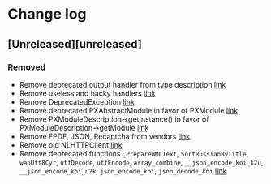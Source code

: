 # Change log

## [Unreleased][unreleased]
### Removed
- Remove deprecated output handler from type description [link](http://git.dalee.ru/pp/core/merge_requests/2)
- Remove useless and hacky handlers [link](http://git.dalee.ru/pp/core/merge_requests/1)
- Remove DeprecatedException [link](http://git.dalee.ru/pp/core/merge_requests/3)
- Remove deprecated PXAbstractModule in favor of PXModule [link](http://git.dalee.ru/pp/core/merge_requests/3)
- Remove PXModuleDescription->getInstance() in favor of PXModuleDescription->getModule [link](http://git.dalee.ru/pp/core/merge_requests/3)
- Remove FPDF, JSON, Recaptcha from vendors [link](http://git.dalee.ru/pp/core/merge_requests/3)
- Remove old NLHTTPClient [link](http://git.dalee.ru/pp/core/merge_requests/3)
- Remove deprecated functions `_PrepareWMLText`, `SortRussianByTitle`, `wapUtf8Cyr`, `utfDecode`, `utfEncode`, `array_combine`, `__json_encode_koi_k2u`, `__json_encode_koi_u2k`, `json_encode_koi`, `json_decode_koi` [link](http://git.dalee.ru/pp/core/merge_requests/3)
